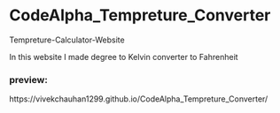 # CodeAlpha_Tempreture_Converter
Tempreture-Calculator-Website

In this website I made degree to Kelvin converter to Fahrenheit 

<h3>preview: </h3>https://vivekchauhan1299.github.io/CodeAlpha_Tempreture_Converter/
